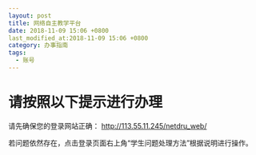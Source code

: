 ```yaml
---
layout: post
title: 网络自主教学平台
date: 2018-11-09 15:06 +0800
last_modified_at:2018-11-09 15:06 +0800
category: 办事指南
tags:
  - 账号
---
```


# 请按照以下提示进行办理

请先确保您的登录网站正确： http://113.55.11.245/netdru_web/

若问题依然存在，点击登录页面右上角“学生问题处理方法”根据说明进行操作。
